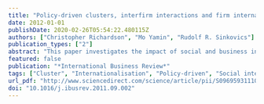 ```yaml
---
title: "Policy-driven clusters, interfirm interactions and firm internationalisation: Some insights from Malaysia's Multimedia Super Corridor"
date: 2012-01-01
publishDate: 2020-02-26T05:54:22.480115Z
authors: ["Christopher Richardson", "Mo Yamin", "Rudolf R. Sinkovics"]
publication_types: ["2"]
abstract: "This paper investigates the impact of social and business interactions on firm internationalisation within the context of an industrial cluster created from scratch by policymakers. Based on in-depth interviews with firms in Malaysia's Multimedia Super Corridor cluster, our findings suggest that a permanent cluster of this nature may not be able to stimulate the development of frequent, spontaneous, informal interaction and rich social networks often seen in ‘organic’ clusters, thus limiting the cluster's effect on firm internationalisation. However, the paper also shows that ‘temporary clusters’, such as trade shows and conferences, organised by policymakers on a regular basis within the broader context of the permanent cluster, can help firms to quickly acquire relevant knowledge."
featured: false
publication: "*International Business Review*"
tags: ["Cluster", "Internationalisation", "Policy-driven", "Social interaction"]
url_pdf: "http://www.sciencedirect.com/science/article/pii/S096959311100151X"
doi: "10.1016/j.ibusrev.2011.09.002"
---
```


